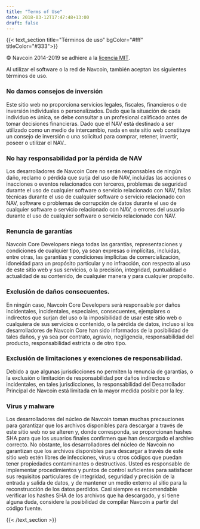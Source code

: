 ```yaml
---
title: "Terms of Use"
date: 2018-03-12T17:47:48+13:00
draft: false
---
```

{{< text_section
    title="Términos de uso"
    bgColor="#fff"
    titleColor="#333">}}

<p>© Navcoin 2014-2019 se adhiere a la <a href="http://opensource.org/licenses/mit-license.php">licencia MIT</a>.</p>

<p>Al utilizar el software o la red de Navcoin, también aceptan las siguientes términos de uso.</p>

<h3>No damos consejos de inversión</h3>
<p>Este sitio web no proporciona servicios legales, fiscales, financieros o de inversión individuales o personalizados. Dado que la situación de cada individuo es única, se debe consultar a un profesional calificado antes de tomar decisiones financieras. Dado que el NAV está destinado a ser utilizado como un medio de intercambio, nada en este sitio web constituye un consejo de inversión o una solicitud para comprar, retener, invertir, poseer o utilizar el NAV..</p>

<h3>No hay responsabilidad por la pérdida de NAV</h3>
<p>Los desarrolladores de Navcoin Core no serán responsables de ningún daño, reclamo o pérdida que surja del uso de NAV, incluidas las acciones o inacciones o eventos relacionados con terceros, problemas de seguridad durante el uso de cualquier software o servicio relacionado con NAV, fallas técnicas durante el uso de cualquier software o servicio relacionado con NAV, software o problemas de corrupción de datos durante el uso de cualquier software o servicio relacionado con NAV, o errores del usuario durante el uso de cualquier software o servicio relacionado con NAV.</p>

<h3>Renuncia de garantías</h3>
<p>Navcoin Core Developers niega todas las garantías, representaciones y condiciones de cualquier tipo, ya sean expresas o implícitas, incluidas, entre otras, las garantías y condiciones implícitas de comercialización, idoneidad para un propósito particular y no infracción, con respecto al uso de este sitio web y sus servicios, o la precisión, integridad, puntualidad o actualidad de su contenido, de cualquier manera y para cualquier propósito.</p>

<h3>Exclusión de daños consecuentes.</h3>
<p>En ningún caso, Navcoin Core Developers será responsable por daños incidentales, incidentales, especiales, consecuentes, ejemplares o indirectos que surjan del uso o la imposibilidad de usar este sitio web o cualquiera de sus servicios o contenido, o la pérdida de datos, incluso si los desarrolladores de Navcoin Core han sido informados de la posibilidad de tales daños, y ya sea por contrato, agravio, negligencia, responsabilidad del producto, responsabilidad estricta o de otro tipo.</p>

<h3>Exclusión de limitaciones y exenciones de responsabilidad.</h3>
<p>Debido a que algunas jurisdicciones no permiten la renuncia de garantías, o la exclusión o limitación de responsabilidad por daños indirectos o incidentales, en tales jurisdicciones, la responsabilidad del Desarrollador Principal de Navcoin está limitada en la mayor medida posible por la ley.</p>

<h3>Virus y malware</h3>
<p>Los desarrolladores del núcleo de Navcoin toman muchas precauciones para garantizar que los archivos disponibles para descargar a través de este sitio web no se alteren y, donde corresponda, se proporcionan hashes SHA para que los usuarios finales confirmen que han descargado el archivo correcto. No obstante, los desarrolladores del núcleo de Navcoin no garantizan que los archivos disponibles para descargar a través de este sitio web estén libres de infecciones, virus u otros códigos que puedan tener propiedades contaminantes o destructivas. Usted es responsable de implementar procedimientos y puntos de control suficientes para satisfacer sus requisitos particulares de integridad, seguridad y precisión de la entrada y salida de datos, y de mantener un medio externo al sitio para la reconstrucción de los datos perdidos. Casi siempre es recomendable verificar los hashes SHA de los archivos que ha descargado, y si tiene alguna duda, considere la posibilidad de compilar Navcoin a partir del código fuente.</p>
{{< /text_section >}}
